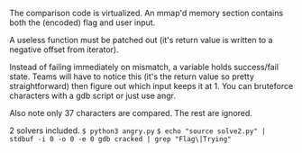 The comparison code is virtualized. An mmap'd memory section contains both the (encoded) flag and user input.

A useless function must be patched out (it's return value is written to a negative offset from iterator).

Instead of failing immediately on mismatch, a variable holds success/fail state. Teams will have to notice this (it's the return value so pretty straightforward) then figure out which input keeps it at 1. You can bruteforce characters with a gdb script or just use angr.

Also note only 37 characters are compared. The rest are ignored.

2 solvers included.
`$ python3 angry.py`
`$ echo "source solve2.py" | stdbuf -i 0 -o 0 -e 0 gdb cracked | grep "Flag\|Trying"`
